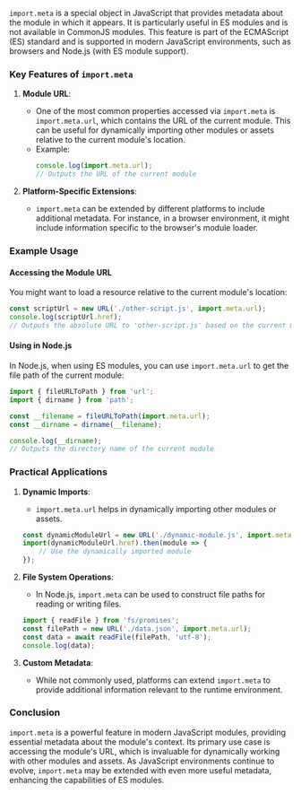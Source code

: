 `import.meta` is a special object in JavaScript that provides metadata about the module in which it appears. It is particularly useful in ES modules and is not available in CommonJS modules. This feature is part of the ECMAScript (ES) standard and is supported in modern JavaScript environments, such as browsers and Node.js (with ES module support).

### Key Features of `import.meta`

1. **Module URL**:
   - One of the most common properties accessed via `import.meta` is `import.meta.url`, which contains the URL of the current module. This can be useful for dynamically importing other modules or assets relative to the current module's location.
   - Example:
     ```javascript
     console.log(import.meta.url);
     // Outputs the URL of the current module
     ```

2. **Platform-Specific Extensions**:
   - `import.meta` can be extended by different platforms to include additional metadata. For instance, in a browser environment, it might include information specific to the browser's module loader.

### Example Usage

#### Accessing the Module URL
You might want to load a resource relative to the current module's location:
```javascript
const scriptUrl = new URL('./other-script.js', import.meta.url);
console.log(scriptUrl.href); 
// Outputs the absolute URL to 'other-script.js' based on the current module's URL
```

#### Using in Node.js
In Node.js, when using ES modules, you can use `import.meta.url` to get the file path of the current module:
```javascript
import { fileURLToPath } from 'url';
import { dirname } from 'path';

const __filename = fileURLToPath(import.meta.url);
const __dirname = dirname(__filename);

console.log(__dirname); 
// Outputs the directory name of the current module
```

### Practical Applications

1. **Dynamic Imports**:
   - `import.meta.url` helps in dynamically importing other modules or assets.
   ```javascript
   const dynamicModuleUrl = new URL('./dynamic-module.js', import.meta.url);
   import(dynamicModuleUrl.href).then(module => {
       // Use the dynamically imported module
   });
   ```

2. **File System Operations**:
   - In Node.js, `import.meta` can be used to construct file paths for reading or writing files.
   ```javascript
   import { readFile } from 'fs/promises';
   const filePath = new URL('./data.json', import.meta.url);
   const data = await readFile(filePath, 'utf-8');
   console.log(data);
   ```

3. **Custom Metadata**:
   - While not commonly used, platforms can extend `import.meta` to provide additional information relevant to the runtime environment.

### Conclusion

`import.meta` is a powerful feature in modern JavaScript modules, providing essential metadata about the module's context. Its primary use case is accessing the module's URL, which is invaluable for dynamically working with other modules and assets. As JavaScript environments continue to evolve, `import.meta` may be extended with even more useful metadata, enhancing the capabilities of ES modules.